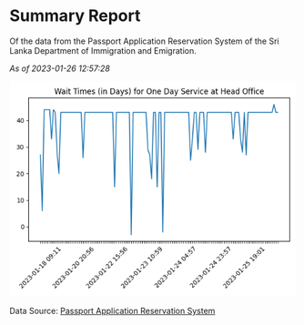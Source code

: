 # Summary Report

Of the data from the Passport Application Reservation System of the Sri Lanka Department of Immigration and Emigration.

*As of 2023-01-26 12:57:28*

![Wait Time Chart](summary.wait_time_chart.png)

Data Source: [Passport Application Reservation System](https://eservices.immigration.gov.lk:8443/appointment/pages/reservationApplication.xhtml)